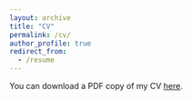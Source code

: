 ```yaml
---
layout: archive
title: "CV"
permalink: /cv/
author_profile: true
redirect_from:
  - /resume
---
```

<!---
<iframe src="/files/pdf/CV-Ferdous.pdf" width="100%" height="500" frameborder="no" border="0" marginwidth="0" marginheight="0"></iframe>
-->
You can download a PDF copy of my CV [here](/files/pdf/CV-Ferdous.pdf). 

